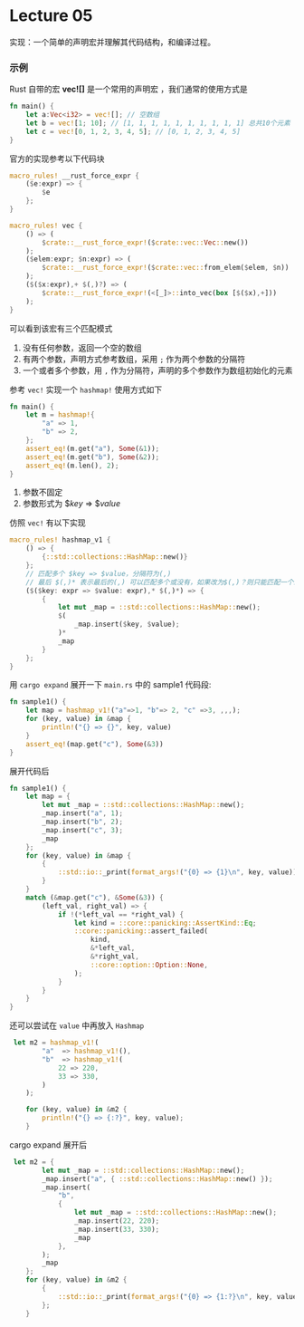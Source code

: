 Lecture 05
===============

实现：一个简单的声明宏并理解其代码结构，和编译过程。


### 示例

Rust 自带的宏 **vec![]** 是一个常用的声明宏 ，我们通常的使用方式是
```rust
fn main() {
    let a:Vec<i32> = vec![]; // 空数组
    let b = vec![1; 10]; // [1, 1, 1, 1, 1, 1, 1, 1, 1, 1] 总共10个元素
    let c = vec![0, 1, 2, 3, 4, 5]; // [0, 1, 2, 3, 4, 5]
}
```

官方的实现参考以下代码块
```rust
macro_rules! __rust_force_expr {
    ($e:expr) => {
        $e
    };
}

macro_rules! vec {
    () => (
        $crate::__rust_force_expr!($crate::vec::Vec::new())
    );
    ($elem:expr; $n:expr) => (
        $crate::__rust_force_expr!($crate::vec::from_elem($elem, $n))
    );
    ($($x:expr),+ $(,)?) => (
        $crate::__rust_force_expr!(<[_]>::into_vec(box [$($x),+]))
    );
}
```
可以看到该宏有三个匹配模式
1. 没有任何参数，返回一个空的数组
2. 有两个参数，声明方式参考数组，采用 `;` 作为两个参数的分隔符
3. 一个或者多个参数，用 `,` 作为分隔符，声明的多个参数作为数组初始化的元素

参考 `vec!` 实现一个 `hashmap!` 使用方式如下

```rust 
fn main() {
    let m = hashmap!{
        "a" => 1,
        "b" => 2,
    };
    assert_eq!(m.get("a"), Some(&1));
    assert_eq!(m.get("b"), Some(&2));
    assert_eq!(m.len(), 2);
}
```
1. 参数不固定
2. 参数形式为 $\$key$ => $\$value$

仿照 `vec!` 有以下实现
```rust
macro_rules! hashmap_v1 {
    () => { 
        {::std::collections::HashMap::new()}
    };
    // 匹配多个 $key => $value，分隔符为(,)
    // 最后 $(,)* 表示最后的(,) 可以匹配多个或没有，如果改为$(,)？则只能匹配一个或者 0 个，与正则表达一致
    ($($key: expr => $value: expr),* $(,)*) => {
        {
            let mut _map = ::std::collections::HashMap::new();
            $(
                _map.insert($key, $value);
            )*
            _map
        }
    };
}
```

用 `cargo expand` 展开一下 `main.rs` 中的 sample1 代码段:
```rust
fn sample1() {
    let map = hashmap_v1!("a"=>1, "b"=> 2, "c" =>3, ,,,);
    for (key, value) in &map {
        println!("{} => {}", key, value)
    }
    assert_eq!(map.get("c"), Some(&3))
}
```

展开代码后
```rust
fn sample1() {
    let map = {
        let mut _map = ::std::collections::HashMap::new();
        _map.insert("a", 1);
        _map.insert("b", 2);
        _map.insert("c", 3);
        _map
    };
    for (key, value) in &map {
        {
            ::std::io::_print(format_args!("{0} => {1}\n", key, value));
        }
    }
    match (&map.get("c"), &Some(&3)) {
        (left_val, right_val) => {
            if !(*left_val == *right_val) {
                let kind = ::core::panicking::AssertKind::Eq;
                ::core::panicking::assert_failed(
                    kind,
                    &*left_val,
                    &*right_val,
                    ::core::option::Option::None,
                );
            }
        }
    }
}
```

还可以尝试在 `value` 中再放入 `Hashmap`

```rust
 let m2 = hashmap_v1!(
        "a"  => hashmap_v1!(),
        "b"  => hashmap_v1!(
            22 => 220,
            33 => 330,
        )
    );

    for (key, value) in &m2 {
        println!("{} => {:?}", key, value);
    }
```
cargo expand 展开后

```rust
 let m2 = {
        let mut _map = ::std::collections::HashMap::new();
        _map.insert("a", { ::std::collections::HashMap::new() });
        _map.insert(
            "b",
            {
                let mut _map = ::std::collections::HashMap::new();
                _map.insert(22, 220);
                _map.insert(33, 330);
                _map
            },
        );
        _map
    };
    for (key, value) in &m2 {
        {
            ::std::io::_print(format_args!("{0} => {1:?}\n", key, value));
        };
    }
```